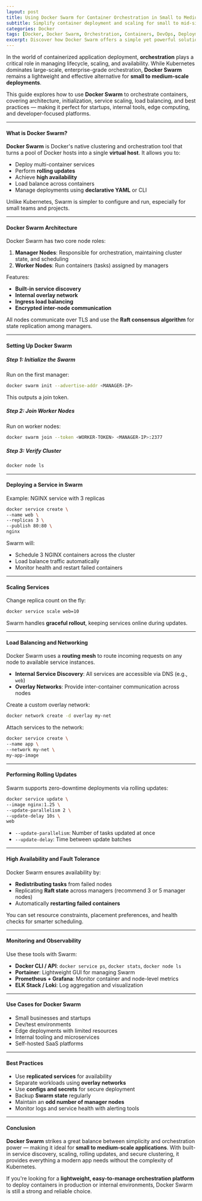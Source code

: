 ```yaml
---
layout: post
title: Using Docker Swarm for Container Orchestration in Small to Medium Scale Applications
subtitle: Simplify container deployment and scaling for small to mid-size projects with Docker Swarm
categories: Docker
tags: [Docker, Docker Swarm, Orchestration, Containers, DevOps, Deployment, Scaling]
excerpt: Discover how Docker Swarm offers a simple yet powerful solution for orchestrating containers in small to medium-scale applications. Learn about architecture, setup, scaling, and best practices.
---
```

In the world of containerized application deployment, **orchestration** plays a critical role in managing lifecycle, scaling, and availability. While Kubernetes dominates large-scale, enterprise-grade orchestration, **Docker Swarm** remains a lightweight and effective alternative for **small to medium-scale deployments**.

This guide explores how to use **Docker Swarm** to orchestrate containers, covering architecture, initialization, service scaling, load balancing, and best practices — making it perfect for startups, internal tools, edge computing, and developer-focused platforms.

---

#### What is Docker Swarm?

**Docker Swarm** is Docker's native clustering and orchestration tool that turns a pool of Docker hosts into a single **virtual host**. It allows you to:

- Deploy multi-container services
- Perform **rolling updates**
- Achieve **high availability**
- Load balance across containers
- Manage deployments using **declarative YAML** or CLI

Unlike Kubernetes, Swarm is simpler to configure and run, especially for small teams and projects.

---

#### Docker Swarm Architecture

Docker Swarm has two core node roles:

1. **Manager Nodes**: Responsible for orchestration, maintaining cluster state, and scheduling
2. **Worker Nodes**: Run containers (tasks) assigned by managers

Features:
- **Built-in service discovery**
- **Internal overlay network**
- **Ingress load balancing**
- **Encrypted inter-node communication**

All nodes communicate over TLS and use the **Raft consensus algorithm** for state replication among managers.

---

#### Setting Up Docker Swarm

##### Step 1: Initialize the Swarm

Run on the first manager:

```bash
docker swarm init --advertise-addr <MANAGER-IP>
```

This outputs a join token.

##### Step 2: Join Worker Nodes

Run on worker nodes:

```bash
docker swarm join --token <WORKER-TOKEN> <MANAGER-IP>:2377
```

##### Step 3: Verify Cluster

```bash
docker node ls
```

---

#### Deploying a Service in Swarm

Example: NGINX service with 3 replicas

```bash
docker service create \
--name web \
--replicas 3 \
--publish 80:80 \
nginx
```

Swarm will:
- Schedule 3 NGINX containers across the cluster
- Load balance traffic automatically
- Monitor health and restart failed containers

---

#### Scaling Services

Change replica count on the fly:

```bash
docker service scale web=10
```

Swarm handles **graceful rollout**, keeping services online during updates.

---

#### Load Balancing and Networking

Docker Swarm uses a **routing mesh** to route incoming requests on any node to available service instances.

- **Internal Service Discovery**: All services are accessible via DNS (e.g., `web`)
- **Overlay Networks**: Provide inter-container communication across nodes

Create a custom overlay network:

```bash
docker network create -d overlay my-net
```

Attach services to the network:

```bash
docker service create \
--name app \
--network my-net \
my-app-image
```

---

#### Performing Rolling Updates

Swarm supports zero-downtime deployments via rolling updates:

```bash
docker service update \
--image nginx:1.25 \
--update-parallelism 2 \
--update-delay 10s \
web
```

- `--update-parallelism`: Number of tasks updated at once
- `--update-delay`: Time between update batches

---

#### High Availability and Fault Tolerance

Docker Swarm ensures availability by:

- **Redistributing tasks** from failed nodes
- Replicating **Raft state** across managers (recommend 3 or 5 manager nodes)
- Automatically **restarting failed containers**

You can set resource constraints, placement preferences, and health checks for smarter scheduling.

---

#### Monitoring and Observability

Use these tools with Swarm:

- **Docker CLI / API**: `docker service ps`, `docker stats`, `docker node ls`
- **Portainer**: Lightweight GUI for managing Swarm
- **Prometheus + Grafana**: Monitor container and node-level metrics
- **ELK Stack / Loki**: Log aggregation and visualization

---

#### Use Cases for Docker Swarm

- Small businesses and startups
- Dev/test environments
- Edge deployments with limited resources
- Internal tooling and microservices
- Self-hosted SaaS platforms

---

#### Best Practices

- Use **replicated services** for availability
- Separate workloads using **overlay networks**
- Use **configs and secrets** for secure deployment
- Backup **Swarm state** regularly
- Maintain an **odd number of manager nodes**
- Monitor logs and service health with alerting tools

---

#### Conclusion

**Docker Swarm** strikes a great balance between simplicity and orchestration power — making it ideal for **small to medium-scale applications**. With built-in service discovery, scaling, rolling updates, and secure clustering, it provides everything a modern app needs without the complexity of Kubernetes.

If you're looking for a **lightweight, easy-to-manage orchestration platform** to deploy containers in production or internal environments, Docker Swarm is still a strong and reliable choice.
